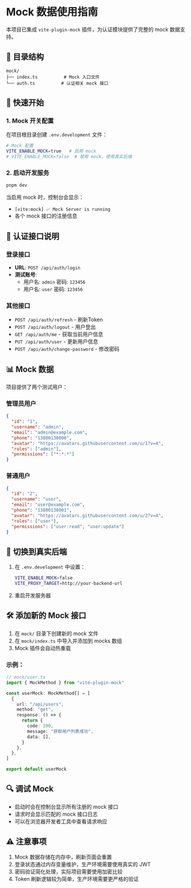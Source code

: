 # Mock 数据使用指南

本项目已集成 `vite-plugin-mock` 插件，为认证模块提供了完整的 mock 数据支持。

## 📁 目录结构

```
mock/
├── index.ts          # Mock 入口文件
└── auth.ts          # 认证相关 mock 接口
```

## 🚀 快速开始

### 1. Mock 开关配置

在项目根目录创建 `.env.development` 文件：

```bash
# Mock 配置
VITE_ENABLE_MOCK=true   # 启用 mock
# VITE_ENABLE_MOCK=false  # 禁用 mock，使用真实后端
```

### 2. 启动开发服务

```bash
pnpm dev
```

当启用 mock 时，控制台会显示：

- `[vite:mock] ✅ Mock Server is running`
- 各个 mock 接口的注册信息

## 🔐 认证接口说明

### 登录接口

- **URL**: `POST /api/auth/login`
- **测试账号**:
  - 用户名: `admin` 密码: `123456`
  - 用户名: `user` 密码: `123456`

### 其他接口

- `POST /api/auth/refresh` - 刷新Token
- `POST /api/auth/logout` - 用户登出
- `GET /api/auth/me` - 获取当前用户信息
- `PUT /api/auth/user` - 更新用户信息
- `POST /api/auth/change-password` - 修改密码

## 📊 Mock 数据

项目提供了两个测试用户：

### 管理员用户

```json
{
  "id": "1",
  "username": "admin",
  "email": "admin@example.com",
  "phone": "13800138000",
  "avatar": "https://avatars.githubusercontent.com/u/1?v=4",
  "roles": ["admin"],
  "permissions": ["*:*:*"]
}
```

### 普通用户

```json
{
  "id": "2",
  "username": "user",
  "email": "user@example.com",
  "phone": "13800138001",
  "avatar": "https://avatars.githubusercontent.com/u/2?v=4",
  "roles": ["user"],
  "permissions": ["user:read", "user:update"]
}
```

## 🔄 切换到真实后端

1. 在 `.env.development` 中设置：

   ```bash
   VITE_ENABLE_MOCK=false
   VITE_PROXY_TARGET=http://your-backend-url
   ```

2. 重启开发服务器

## 🛠️ 添加新的 Mock 接口

1. 在 `mock/` 目录下创建新的 mock 文件
2. 在 `mock/index.ts` 中导入并添加到 mocks 数组
3. Mock 插件会自动热重载

### 示例：

```typescript
// mock/user.ts
import { MockMethod } from "vite-plugin-mock"

const userMock: MockMethod[] = [
  {
    url: "/api/users",
    method: "get",
    response: () => {
      return {
        code: 200,
        message: "获取用户列表成功",
        data: [],
      }
    },
  },
]

export default userMock
```

## 🔍 调试 Mock

- 启动时会在控制台显示所有注册的 mock 接口
- 请求时会显示匹配的 mock 接口日志
- 可以在浏览器开发者工具中查看请求响应

## ⚠️ 注意事项

1. Mock 数据存储在内存中，刷新页面会重置
2. 登录状态通过内存变量维护，生产环境需要使用真实的 JWT
3. 密码验证简化处理，实际项目需要使用加密比较
4. Token 刷新逻辑较为简单，生产环境需要更严格的验证

